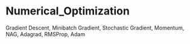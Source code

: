 # Numerical_Optimization
Gradient Descent, Minibatch Gradient, Stochastic Gradient, Momentum, NAG, Adagrad, RMSProp, Adam 
